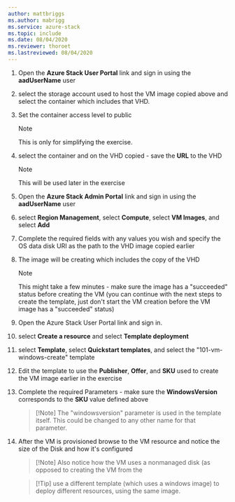 ```yaml
---
author: mattbriggs
ms.author: mabrigg
ms.service: azure-stack
ms.topic: include
ms.date: 08/04/2020
ms.reviewer: thoroet
ms.lastreviewed: 08/04/2020
---
```


1. Open the **Azure Stack User Portal** link  and sign in using the **aadUserName** user

2. select the storage account used to host the VM image copied above and select the container which includes that VHD.

3. Set the container access level to public

    > [!Note]  
    > This is only for simplifying the exercise.

4. select the container and on the VHD copied - save the **URL** to the VHD

    > [!Note]  
    > This will be used later in the exercise

5. Open the **Azure Stack Admin Portal** link  and sign in using the **aadUserName** user

6. select **Region Management**, select **Compute**, select **VM Images**, and select **Add**

7. Complete the required fields with any values you wish and specify the OS data disk URI as the path to the VHD image copied earlier


8. The image will be creating which includes the copy of the VHD

    > [!Note]  
    > This might take a few minutes - make sure the image has a "succeeded" status before creating the VM (you can continue with the next steps to create the template, just don't start the VM creation before the VM image has a "succeeded" status)

9. Open the Azure Stack User Portal link  and sign in.

10. select **Create a resource** and select **Template deployment**

11. select **Template**, select **Quickstart templates**, and select the "101-vm-windows-create" template

12. Edit the template to use the **Publisher**, **Offer**, and **SKU** used to create the VM image earlier in the exercise

13. Complete the required Parameters - make sure the **WindowsVersion** corresponds to the **SKU** value defined above

    > [!Note]  The "windowsversion" parameter is used in the template itself. This could be changed to any other name for that parameter.

14. After the VM is provisioned browse to the VM resource and notice the size of the Disk and how it's configured

    > [!Note]  Also notice how the VM uses a nonmanaged disk (as opposed to creating the VM from the

    > [!Tip]  use a different template (which uses a windows image) to deploy different resources, using the same image.
